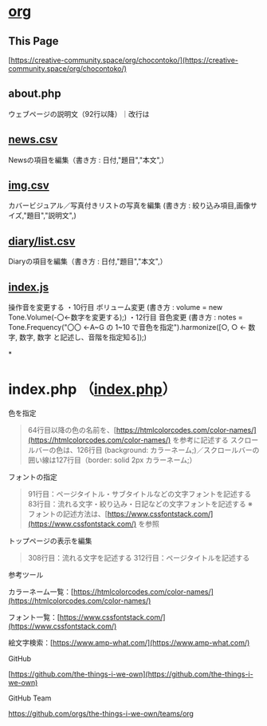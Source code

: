 # [org](https://creative-community.space/org/)
## This Page
[https://creative-community.space/org/chocontoko/](https://creative-community.space/org/chocontoko/)


## about.php
ウェブページの説明文（92行以降）｜改行は <br/> 
## [news.csv](https://github.com/chocontoko/Workshop/blob/main/news.csv)
Newsの項目を編集（書き方 : 日付,"題目","本文",）


## [img.csv](https://github.com/chocontoko/Workshop/blob/main/img.csv)
カバービジュアル／写真付きリストの写真を編集 (書き方 : 絞り込み項目,画像サイズ,"題目","説明文",)


## [diary/list.csv](https://github.com/chocontoko/Workshop/blob/main/diary/list.csv)
Diaryの項目を編集（書き方 : 日付,"題目","本文",）


## [index.js](https://github.com/chocontoko/Workshop/blob/main/index.js)
操作音を変更する
・10行目 ボリューム変更 (書き方 : volume = new Tone.Volume(-〇←数字を変更する);)
・12行目 音色変更 (書き方 : notes = Tone.Frequency("〇〇 ←A~G の 1~10 で音色を指定").harmonize([○, ○ ← 数字, 数字, 数字 と記述し、音階を指定知る]);)

*　　


# index.php （[index.php](https://github.com/chocontoko/Workshop/blob/main/index.php)）

色を指定
> 64行目以降の色の名前を、[https://htmlcolorcodes.com/color-names/](https://htmlcolorcodes.com/color-names/) を参考に記述する
> スクロールバーの色は、126行目 (background: カラーネーム;)／スクロールバーの囲い線は127行目（border: solid 2px カラーネーム;）

フォントの指定
> 91行目：ページタイトル・サブタイトルなどの文字フォントを記述する
> 83行目：流れる文字・絞り込み・日記などの文字フォントを記述する
> ※ フォントの記述方法は、[https://www.cssfontstack.com/](https://www.cssfontstack.com/) を参照

トップページの表示を編集
> 308行目：流れる文字を記述する
> 312行目：ページタイトルを記述する



参考ツール

カラーネーム一覧：[https://htmlcolorcodes.com/color-names/](https://htmlcolorcodes.com/color-names/)

フォント一覧：[https://www.cssfontstack.com/](https://www.cssfontstack.com/)

絵文字検索：[https://www.amp-what.com/](https://www.amp-what.com/)



GitHub

[https://github.com/the-things-i-we-own](https://github.com/the-things-i-we-own)


GitHub Team

https://github.com/orgs/the-things-i-we-own/teams/org
